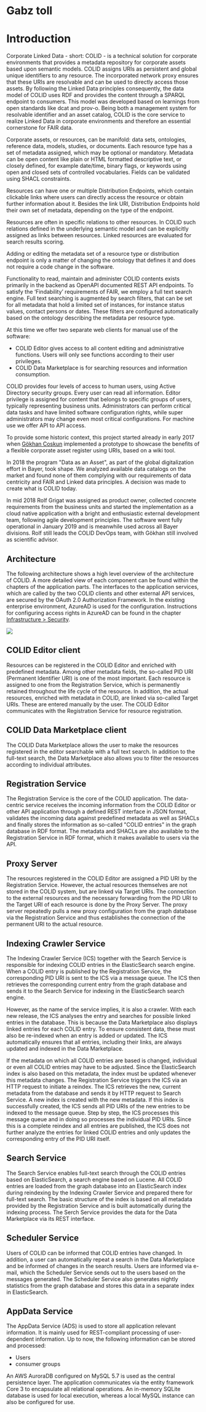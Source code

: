 # Gabz toll

# Introduction

Corporate Linked Data - short: COLID - is a technical solution for corporate environments that provides a metadata repository for corporate assets based upon semantic models.
COLID assigns URIs as persistent and global unique identifiers to any resource.
The incorporated network proxy ensures that these URIs are resolvable and can be used to directly access those assets.
By following the Linked Data principles consequently, the data model of COLID uses RDF and provides the content through a SPARQL endpoint to consumers.
This model was developed based on learnings from open standards like dcat and prov-o.
Being both a management system for resolvable identifier and an asset catalog, COLID is the core service to realize Linked Data in corporate environments and therefore an essential cornerstone for FAIR data.

Corporate assets, or resources, can be manifold: data sets, ontologies, reference data, models, studies, or documents.
Each resource type has a set of metadata assigned, which may be optional or mandatory.
Metadata can be open content like plain or HTML formatted descriptive text, or closely defined, for example date/time, binary flags, or keywords using open and closed sets of controlled vocabularies.
Fields can be validated using SHACL constraints. 

Resources can have one or multiple Distribution Endpoints, which contain clickable links where users can directly access the resource or obtain further information about it.
Besides the link URI, Distribution Endpoints hold their own set of metadata, depending on the type of the endpoint.

Resources are often in specific relations to other resources.
In COLID such relations defined in the underlying semantic model and can be explicitly assigned as links between resources.
Linked resources are evaluated for search results scoring.

Adding or editing the metadata set of a resource type or distribution endpoint is only a matter of changing the ontology that defines it and does not require a code change in the software.

Functionality to read, maintain and administer COLID contents exists primarily in the backend as OpenAPI documented REST API endpoints.
To satisfy the ‘Findability’ requirements of FAIR, we employ a full text search engine.
Full text searching is augmented by search filters, that can be set for all metadata that hold a limited set of instances, for instance status values, contact persons or dates.
These filters are configured automatically based on the ontology describing the metadata per resource type.

At this time we offer two separate web clients for manual use of the software:
- COLID Editor gives access to all content editing and administrative functions. Users will only see functions according to their user privileges. 
- COLID Data Marketplace is for searching resources and information consumption.

COLID provides four levels of access to human users, using Active Directory security groups.
Every user can read all information.
Editor privilege is assigned for content that belongs to specific groups of users, typically representing business units.
Administrators can perform critical data tasks and have limited software configuration rights, while super administrators may change even most critical configurations.
For machine use we offer API to API access.

To provide some historic context, this project started already in early 2017 when [Gökhan Coskun](https://github.com/gcoskun) implemented a prototype to showcase the benefits of a flexible corporate asset register using URIs, based on a wiki tool.

In 2018 the program "Data as an Asset", as part of the global digitalization effort in Bayer, took shape.
We analyzed available data catalogs on the market and found none of them complying with our requirements of data centricity and FAIR and Linked data principles.
A decision was made to create what is COLID today. 

In mid 2018 Rolf Grigat was assigned as product owner, collected concrete requirements from the business units and started the implementation as a cloud native application with a bright and enthusiastic external development team, following agile development principles.
The software went fully operational in January 2019 and is meanwhile used across all Bayer divisions.
Rolf still leads the COLID DevOps team, with Gökhan still involved as scientific advisor.

## Architecture

The following architecture shows a high level overview of the architecture of COLID.
A more detailed view of each component can be found within the chapters of the application parts.
The interfaces to the application services, which are called by the two COLID clients and other external API services, are secured by the OAuth 2.0 Authorization Framework.
In the existing enterprise environment, AzureAD is used for the configuration.
Instructions for configuring access rights in AzureAD can be found in the chapter [Infrastructure > Security](infrastructure/security).

![](assets/architecture/architecture-overview.svg)

## COLID Editor client

Resources can be registered in the COLID Editor and enriched with predefined metadata. Among other metadata fields, the so-called PID URI (Permanent Identifier URI) is one of the most important. Each resource is assigned to one from the Registration Service, which is permanently retained throughout the life cycle of the resource. In addition, the actual resources, enriched with metadata in COLID, are linked via so-called Target URIs. These are entered manually by the user. The COLID Editor communicates with the Registration Service for resource registration.

## COLID Data Marketplace client

The COLID Data Marketplace allows the user to make the resources registered in the editor searchable with a full text search. In addition to the full-text search, the Data Marketplace also allows you to filter the resources according to individual attributes.

## Registration Service

The Registration Service is the core of the COLID application. The data-centric service receives the incoming information from the COLID Editor or other API application through a defined REST interface in JSON format, validates the incoming data against predefined metadata as well as SHACLs and finally stores the information as so-called "COLID entries" in the graph database in RDF format. The metadata and SHACLs are also available to the Registration Service in RDF format, which it makes available to users via the API.

## Proxy Server

The resources registered in the COLID Editor are assigned a PID URI by the Registration Service. However, the actual resources themselves are not stored in the COLID system, but are linked via Target URIs. The connection to the external resources and the necessary forwarding from the PID URI to the Target URI of each resource is done by the Proxy Server. The proxy server repeatedly pulls a new proxy configuration from the graph database via the Registration Service and thus establishes the connection of the permanent URI to the actual resource.

## Indexing Crawler Service

The Indexing Crawler Service (ICS) together with the Search Service is responsible for indexing COLID entries in the ElasticSearch search engine.
When a COLID entry is published by the Registration Service, the corresponding PID URI is sent to the ICS via a message queue. The ICS then retrieves the corresponding current entry from the graph database and sends it to the Search Service for indexing in the ElasticSearch search engine.

However, as the name of the service implies, it is also a crawler. With each new release, the ICS analyses the 
entry and searches for possible linked entries in the database. This is because the Data Marketplace also displays linked entries for each COLID entry. To ensure consistent data, these must also be re-indexed when an entry is added or updated. The ICS automatically ensures that all entries, including their links, are always updated and indexed in the Data Marketplace.

If the metadata on which all COLID entries are based is changed, individual or even all COLID entries may have to be adjusted. Since the ElasticSearch index is also based on this metadata, the index must be updated whenever this metadata changes. 
The Registration Service triggers the ICS via an HTTP request to initiate a reindex. The ICS retrieves the new, current metadata from the database and sends it by HTTP request to 
Search Service. A new index is created with the new metadata. If this index is successfully created, the ICS sends all PID URIs of the new entries to be indexed to the message queue. 
Step by step, the ICS processes this message queue and in doing so processes the individual PID URIs. Since this is a complete reindex and all entries are published, the ICS does not further analyze the entries for linked COLID entries
and only updates the corresponding entry of the PID URI itself. 

## Search Service

The Search Service enables full-text search through the COLID entries based on ElasticSearch, a search engine based on Lucene. All COLID entries are loaded from the graph database into an ElasticSearch index during reindexing by the Indexing Crawler Service and prepared there for full-text search. The basic structure of the index is based on all metadata provided by the Registration Service and is built automatically during the indexing process. The Serch Service provides the data for the Data Marketplace via its REST interface.

## Scheduler Service

Users of COLID can be informed that COLID entries have changed. In addition, a user can automatically repeat a search in the Data Marketplace and be informed of changes in the search results. Users are informed via e-mail, which the Scheduler Service sends out to the users based on the messages generated.
The Scheduler Service also generates nightly statistics from the graph database and stores this data in a separate index in ElasticSearch.

## AppData Service

The AppData Service (ADS) is used to store all application relevant information. It is mainly used for REST-compliant processing of user-dependent information. Up to now, the following information can be stored and processed:
- Users
- consumer groups

An AWS AuroraDB configured on MySQL 5.7 is used as the central persistence layer. The application communicates via the entity framework Core 3 to encapsulate all relational operations. An in-memory SQLite database is used for local execution, whereas a local MySQL instance can also be configured for use.
